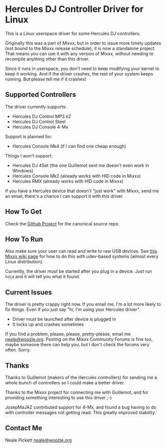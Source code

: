 Hercules DJ Controller Driver for Linux
=============================

This is a Linux userspace driver for some Hercules DJ controllers.

Originally this was a part of Mixxx,
but in order to issue more timely updates
(not bound to the Mixxx release schedule),
it is now a standalone project.
That means you can use it with any version of Mixxx,
without needing to recompile anything other than this driver.

Since it runs in userspace,
you don't need to keep modifying your kernel to keep it working.
And if the driver crashes,
the rest of your system keeps running.
But please tell me if it crashes!


Supported Controllers
---------------------

The driver currently supports:

* Hercules DJ Control MP3 e2
* Hercules DJ Control Steel
* Hercules DJ Console 4-Mx

Support is planned for:

* Hercules Console Mk4 (if I can find one cheap enough)

Things I won't support:

* Hercules DJ 4Set (the one Guillemot sent me doesn't even work in Windows)
* Hercules Console Mk2 (already works with HID code in Mixxx)
* Hercules RMX (already works with HID code in Mixxx)


If you have a Hercules device that doesn't "just work" with Mixxx,
send me an email, there's a chance I can support it with this driver.


How To Get
----------

Check the [Github Project](https://github.com/nealey/hdjd) for the canonical source repo.


How To Run
----------

Also make sure your user can read and write to raw USB devices.
See [this Mixxx wiki page](http://mixxx.org/wiki/doku.php/hercules_dj_control_mp3_e2#usb_hid) for how to do this with udev-based systems (almost every Linux distribution).

Currently, the driver must be started after you plug in a device.
Just run `hdjd` and it will tell you what it found.


Current Issues
--------------

The driver is pretty crappy right now.
If you email me, I'm a lot more likely to fix things.
Even if you just say "hi, I'm using your Hercules driver".

* Driver must be launched after device is plugged in
* It locks up and crashes sometimes

If you find a problem, please, please, pretty-please,
email me <neale@woozle.org>.
Posting on the Mixxx Community Forums is fine too,
maybe someone there can help you,
but I don't check the forums very often.
Sorry.


Thanks
------

Thanks to Guillemot (makers of the Hercules controllers) for sending me
a whole bunch of controllers so I could make a better driver.

Thanks to the Mixxx project for connecting me with Guillemot,
and for providing something interesting to use this driver ;-)

JosepMaJAZ contributed support for 4-Mx,
and found a bug having to do with controller messages not getting read.
This greatly improved stability.


Contact Me
----------

Neale Pickett <neale@woozle.org>
